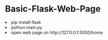 # Basic-Flask-Web-Page
<li>pip install flask</li>
<li>python main.py</li>
<li>open web page on http://127.0.0.1:5000/home</li>
